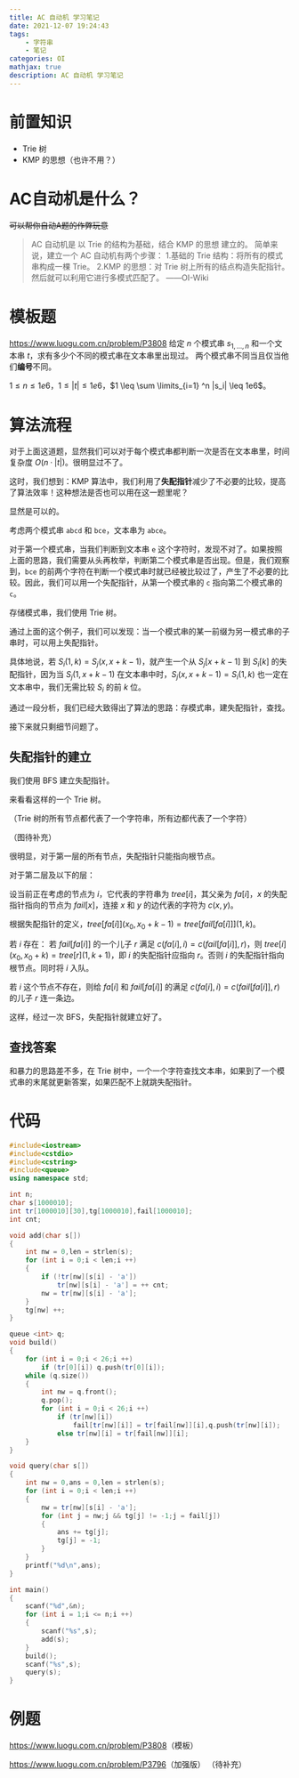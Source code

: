 ```yaml
---
title: AC 自动机 学习笔记
date: 2021-12-07 19:24:43
tags:
    - 字符串
    - 笔记
categories: OI
mathjax: true
description: AC 自动机 学习笔记
---
```


# 前置知识

- Trie 树
- KMP 的思想（也许不用？）

# AC自动机是什么？

~~可以帮你自动A题的作弊玩意~~

> AC 自动机是 以 Trie 的结构为基础，结合 KMP 的思想 建立的。
> 简单来说，建立一个 AC 自动机有两个步骤：
> 1.基础的 Trie 结构：将所有的模式串构成一棵 Trie。
> 2.KMP 的思想：对 Trie 树上所有的结点构造失配指针。
> 然后就可以利用它进行多模式匹配了。
> ——OI-Wiki

# 模板题

<https://www.luogu.com.cn/problem/P3808>
给定 $n$ 个模式串 $s_{1,\dots ,n}$ 和一个文本串 $t$，求有多少个不同的模式串在文本串里出现过。
两个模式串不同当且仅当他们**编号**不同。

$1 \leq n \leq 1e6$，$1 \leq |t| \leq 1e6$，$1 \leq \sum \limits_{i=1} ^n |s_i| \leq 1e6$。

# 算法流程

对于上面这道题，显然我们可以对于每个模式串都判断一次是否在文本串里，时间复杂度 $O(n · |t|)$。很明显过不了。

这时，我们想到：KMP 算法中，我们利用了**失配指针**减少了不必要的比较，提高了算法效率！这种想法是否也可以用在这一题里呢？

显然是可以的。

考虑两个模式串 ```abcd``` 和 ```bce```，文本串为 ```abce```。

对于第一个模式串，当我们判断到文本串 ```e``` 这个字符时，发现不对了。如果按照上面的思路，我们需要从头再枚举，判断第二个模式串是否出现。但是，我们观察到，```bce``` 的前两个字符在判断一个模式串时就已经被比较过了，产生了不必要的比较。因此，我们可以用一个失配指针，从第一个模式串的 ```c``` 指向第二个模式串的 ```c```。

存储模式串，我们使用 Trie 树。

通过上面的这个例子，我们可以发现：当一个模式串的某一前缀为另一模式串的子串时，可以用上失配指针。

具体地说，若 $S_i(1,k) = S_j(x,x+k-1)$，就产生一个从 $S_j[x+k-1]$ 到 $S_i[k]$ 的失配指针，因为当 $S_j(1,x+k-1)$ 在文本串中时，$S_j(x,x+k-1)=S_i(1,k)$ 也一定在文本串中，我们无需比较 $S_i$ 的前  $k$ 位。

通过一段分析，我们已经大致得出了算法的思路：存模式串，建失配指针，查找。

接下来就只剩细节问题了。

## 失配指针的建立

我们使用 BFS 建立失配指针。

来看看这样的一个 Trie 树。

（Trie 树的所有节点都代表了一个字符串，所有边都代表了一个字符）

（图待补充）

很明显，对于第一层的所有节点，失配指针只能指向根节点。

对于第二层及以下的层：

设当前正在考虑的节点为 $i$，它代表的字符串为 $tree[i]$，其父亲为 $fa[i]$，$x$ 的失配指针指向的节点为 $fail[x]$，连接 $x$ 和 $y$ 的边代表的字符为 $c(x,y)$。

根据失配指针的定义，$tree[fa[i]] (x_0,x_0+k-1)=tree[fail[fa[i]]] (1,k)$。

若 $i$ 存在：
若 $fail[fa[i]]$ 的一个儿子 $r$ 满足 $c(fa[i],i)=c(fail[fa[i]],r)$，则 $tree[i] (x_0,x_0+k)=tree[r] (1,k+1)$，即 $i$ 的失配指针应指向 $r$。否则 $i$ 的失配指针指向根节点。同时将 $i$ 入队。

若 $i$ 这个节点不存在，则给 $fa[i]$ 和 $fail[fa[i]]$ 的满足 $c(fa[i],i)=c(fail[fa[i]],r)$ 的儿子 $r$ 连一条边。

这样，经过一次 BFS，失配指针就建立好了。

## 查找答案

和暴力的思路差不多，在 Trie 树中，一个一个字符查找文本串，如果到了一个模式串的末尾就更新答案，如果匹配不上就跳失配指针。

# 代码

```cpp
#include<iostream>
#include<cstdio>
#include<cstring>
#include<queue>
using namespace std;

int n;
char s[1000010];
int tr[1000010][30],tg[1000010],fail[1000010];
int cnt;

void add(char s[])
{
    int nw = 0,len = strlen(s);
    for (int i = 0;i < len;i ++)
    {
        if (!tr[nw][s[i] - 'a'])
            tr[nw][s[i] - 'a'] = ++ cnt;
        nw = tr[nw][s[i] - 'a'];
    }
    tg[nw] ++;
}

queue <int> q;
void build()
{
    for (int i = 0;i < 26;i ++)
        if (tr[0][i]) q.push(tr[0][i]);
    while (q.size())
    {
        int nw = q.front();
        q.pop();
        for (int i = 0;i < 26;i ++)
            if (tr[nw][i])
                fail[tr[nw][i]] = tr[fail[nw]][i],q.push(tr[nw][i]);
            else tr[nw][i] = tr[fail[nw]][i];
    }
}

void query(char s[])
{
    int nw = 0,ans = 0,len = strlen(s);
    for (int i = 0;i < len;i ++)
    {
        nw = tr[nw][s[i] - 'a'];
        for (int j = nw;j && tg[j] != -1;j = fail[j])
        {
            ans += tg[j];
            tg[j] = -1;
        }
    }
    printf("%d\n",ans);
}

int main()
{
    scanf("%d",&n);
    for (int i = 1;i <= n;i ++)
    {
        scanf("%s",s);
        add(s);
    }
    build();
    scanf("%s",s);
    query(s);
}
```

# 例题

<https://www.luogu.com.cn/problem/P3808>（模板）

<https://www.luogu.com.cn/problem/P3796>（加强版）
（待补充）
